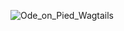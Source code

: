 ![Ode_on_Pied_Wagtails](https://user-images.githubusercontent.com/88916280/129431931-6b5beabb-8eb7-4da8-a7ed-de80cbbee9f8.jpg)
